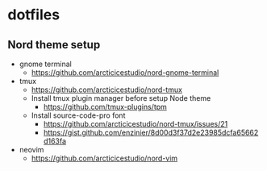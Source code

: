 # dotfiles

## Nord theme setup

* gnome terminal
  * https://github.com/arcticicestudio/nord-gnome-terminal
* tmux
  * https://github.com/arcticicestudio/nord-tmux
  * Install tmux plugin manager before setup Node theme
    * https://github.com/tmux-plugins/tpm
  * Install source-code-pro font
    * https://github.com/arcticicestudio/nord-tmux/issues/21
    * https://gist.github.com/enzinier/8d00d3f37d2e23985dcfa65662d163fa
* neovim
  * https://github.com/arcticicestudio/nord-vim
